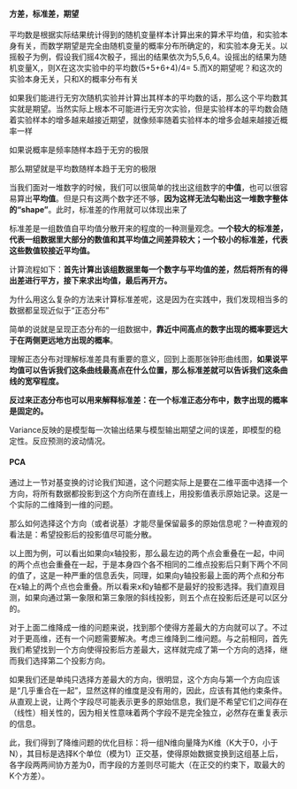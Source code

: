 #### 方差，标准差，期望

平均数是根据实际结果统计得到的随机变量样本计算出来的算术平均值，和实验本身有关，而数学期望是完全由随机变量的概率分布所确定的，和实验本身无关。以摇骰子为例，假设我们摇4次骰子，摇出的结果依次为5,5,6,4。设摇出的结果为随机变量X,，则X在这次实验中的平均数(5+5+6+4)/4= 5.而X的期望呢？和这次的实验本身无关，只和X的概率分布有关

如果我们能进行无穷次随机实验并计算出其样本的平均数的话，那么这个平均数其实就是期望。当然实际上根本不可能进行无穷次实验，但是实验样本的平均数会随着实验样本的增多越来越接近期望，就像频率随着实验样本的增多会越来越接近概率一样

如果说概率是频率随样本趋于无穷的极限

那么期望就是平均数随样本趋于无穷的极限



当我们面对一堆数字的时候，我们可以很简单的找出这组数字的**中值**，也可以很容易算出**平均值**。但是只有这两个数字还不够，**因为这样无法勾勒出这一堆数字整体的“shape”**。此时，标准差的作用就可以体现出来了

标准差是一组数值自平均值分散开来的程度的一种测量观念。**一个较大的标准差，代表一组数据里大部分的数值和其平均值之间差异较大；一个较小的标准差，代表这些数值较接近平均值。**

计算流程如下：**首先计算出该组数据里每一个数字与平均值的差，然后将所有的得出差进行平方，接下来求出均值，最后再开方。**

为什么用这么复杂的方法来计算标准差呢，这是因为在实践中，我们发现相当多的数据都呈现近似于“正态分布”

简单的说就是呈现正态分布的一组数据中，**靠近中间高点的数字出现的概率要远大于在两侧更远地方出现的概率**。

理解正态分布对理解标准差具有重要的意义，回到上面那张钟形曲线图，**如果说平均值可以告诉我们这条曲线最高点在什么位置，那么标准差就可以告诉我们这条曲线的宽窄程度。**

**反过来正态分布也可以用来解释标准差：在一个标准正态分布中，数字出现的概率是固定的。**

Variance反映的是模型每一次输出结果与模型输出期望之间的误差，即模型的稳定性。反应预测的波动情况。

#### PCA

通过上一节对基变换的讨论我们知道，这个问题实际上是要在二维平面中选择一个方向，将所有数据都投影到这个方向所在直线上，用投影值表示原始记录。这是一个实际的二维降到一维的问题。

那么如何选择这个方向（或者说基）才能尽量保留最多的原始信息呢？一种直观的看法是：希望投影后的投影值尽可能分散。

以上图为例，可以看出如果向x轴投影，那么最左边的两个点会重叠在一起，中间的两个点也会重叠在一起，于是本身四个各不相同的二维点投影后只剩下两个不同的值了，这是一种严重的信息丢失，同理，如果向y轴投影最上面的两个点和分布在x轴上的两个点也会重叠。所以看来x和y轴都不是最好的投影选择。我们直观目测，如果向通过第一象限和第三象限的斜线投影，则五个点在投影后还是可以区分的。

对于上面二维降成一维的问题来说，找到那个使得方差最大的方向就可以了。不过对于更高维，还有一个问题需要解决。考虑三维降到二维问题。与之前相同，首先我们希望找到一个方向使得投影后方差最大，这样就完成了第一个方向的选择，继而我们选择第二个投影方向。

如果我们还是单纯只选择方差最大的方向，很明显，这个方向与第一个方向应该是“几乎重合在一起”，显然这样的维度是没有用的，因此，应该有其他约束条件。从直观上说，让两个字段尽可能表示更多的原始信息，我们是不希望它们之间存在（线性）相关性的，因为相关性意味着两个字段不是完全独立，必然存在重复表示的信息。

此，我们得到了降维问题的优化目标：将一组N维向量降为K维（K大于0，小于N），其目标是选择K个单位（模为1）正交基，使得原始数据变换到这组基上后，各字段两两间协方差为0，而字段的方差则尽可能大（在正交的约束下，取最大的K个方差）。